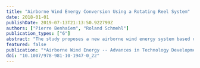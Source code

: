 ```yaml
---
title: "Airborne Wind Energy Conversion Using a Rotating Reel System"
date: 2018-01-01
publishDate: 2019-07-13T21:13:50.922799Z
authors: ["Pierre Benhaïem", "Roland Schmehl"]
publication_types: ["6"]
abstract: "The study proposes a new airborne wind energy system based on the carousel concept. It comprises a rotary ring kite and a ground-based rotating reel conversion system. The moment generated by the ring kite is transferred by several peripheral tethers that connect to winch modules that are mounted on the ground rotor. A generator is coupled to this rotor for direct electricity generation. Because the ring kite is inclined with respect to the ground-rotor the length of the peripheral tethers has to be adjusted continuously during operation. The proposed system is designed to minimize the used land and space. This first study describes the fundamental working principles, results of a small-scale experimental test, a kinematic analysis of steady-state operation of the system and a power transmission analysis. Design choices for the ring kite are discussed, a strategy for launching and landing and methods for passive and active control are described."
featured: false
publication: "*Airborne Wind Energy -- Advances in Technology Development and Research*"
doi: "10.1007/978-981-10-1947-0_22"
---
```


